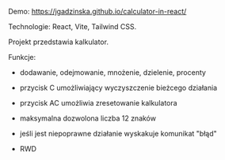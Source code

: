 Demo: https://jgadzinska.github.io/calculator-in-react/

Technologie: React, Vite, Tailwind CSS.

Projekt przedstawia kalkulator.

Funkcje:

- dodawanie, odejmowanie, mnożenie, dzielenie, procenty

- przycisk C umożliwiający wyczyszczenie bieżcego działania

- przycisk AC umożliwia zresetowanie kalkulatora

- maksymalna dozwolona liczba 12 znaków

- jeśli jest niepoprawne działanie wyskakuje komunikat "błąd"

- RWD



